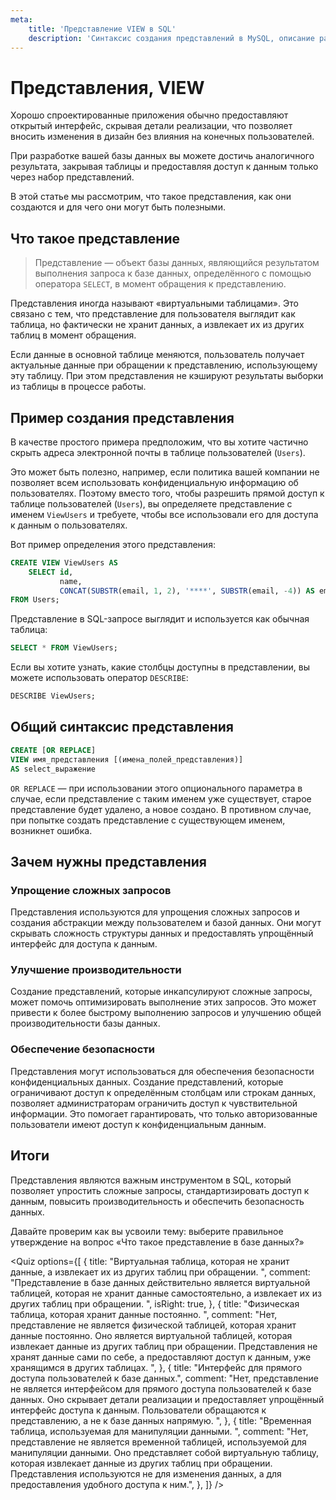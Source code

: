 ```yaml
---
meta:
    title: 'Представление VIEW в SQL'
    description: 'Синтаксис создания представлений в MySQL, описание работы представлений и зачем они нужны.'
---
```


# Представления, VIEW

Хорошо спроектированные приложения обычно предоставляют открытый интерфейс, скрывая детали реализации,
что позволяет вносить изменения в дизайн без влияния на конечных пользователей.

При разработке вашей базы данных вы можете достичь аналогичного результата, закрывая таблицы и предоставляя
доступ к данным только через набор представлений.

В этой статье мы рассмотрим, что такое представления, как они создаются и для чего они могут быть полезными.

## Что такое представление

> Представление — объект базы данных, являющийся результатом выполнения запроса к базе данных,
> определённого с помощью оператора `SELECT`, в момент обращения к представлению.

Представления иногда называют «виртуальными таблицами».
Это связано с тем, что представление для пользователя выглядит как таблица, но фактически не хранит данных,
а извлекает их из других таблиц в момент обращения.

Если данные в основной таблице меняются, пользователь получает актуальные данные при обращении к представлению,
использующему эту таблицу. При этом представления не кэшируют результаты выборки из таблицы в процессе работы.

## Пример создания представления

В качестве простого примера предположим, что вы хотите частично скрыть адреса электронной почты в таблице пользователей (`Users`).

<ERD databaseName="Airbnb" />

Это может быть полезно, например, если политика вашей компании не позволяет всем использовать
конфиденциальную информацию об пользователях.
Поэтому вместо того, чтобы разрешить прямой доступ к таблице пользователей (`Users`), вы определяете
представление с именем `ViewUsers` и требуете, чтобы все
использовали его для доступа к данным о пользователях.

Вот пример определения этого представления:

```sql
CREATE VIEW ViewUsers AS
    SELECT id,
           name,
           CONCAT(SUBSTR(email, 1, 2), '****', SUBSTR(email, -4)) AS email
FROM Users;
```

Представление в SQL-запросе выглядит и используется как обычная таблица:

```sql
SELECT * FROM ViewUsers;
```

Если вы хотите узнать, какие столбцы доступны в представлении, вы можете использовать оператор `DESCRIBE`:

```sql
DESCRIBE ViewUsers;
```

## Общий синтаксис представления

```sql
CREATE [OR REPLACE]
VIEW имя_представления [(имена_полей_представления)]
AS select_выражение
```

`OR REPLACE` — при использовании этого опционального параметра в случае, если представление с таким
именем уже существует, старое представление будет удалено, а новое создано. В противном случае, при попытке создать
представление с существующем именем, возникнет ошибка.

## Зачем нужны представления

### Упрощение сложных запросов

Представления используются для упрощения сложных запросов и создания абстракции между пользователем и базой данных.
Они могут скрывать сложность структуры данных и предоставлять упрощённый интерфейс для доступа к данным.

### Улучшение производительности

Создание представлений, которые инкапсулируют сложные запросы, может помочь оптимизировать выполнение этих запросов.
Это может привести к более быстрому выполнению запросов и улучшению общей производительности базы данных.

### Обеспечение безопасности

Представления могут использоваться для обеспечения безопасности конфиденциальных данных.
Создание представлений, которые ограничивают доступ к определённым столбцам или строкам данных,
позволяет администраторам ограничить доступ к чувствительной информации.
Это помогает гарантировать, что только авторизованные пользователи имеют доступ к конфиденциальным данным.

## Итоги

Представления являются важным инструментом в SQL, который позволяет упростить сложные запросы, стандартизировать доступ к данным, повысить производительность и обеспечить безопасность данных.

Давайте проверим как вы усвоили тему: выберите правильное утверждение на вопрос «Что такое представление в базе данных?»

<Quiz
options={[
{
title:
"Виртуальная таблица, которая не хранит данные, а извлекает их из других таблиц при обращении. ",
comment:
"Представление в базе данных действительно является виртуальной таблицей, которая не хранит данные самостоятельно, а извлекает их из других таблиц при обращении. ",
isRight: true,
},
{
title: "Физическая таблица, которая хранит данные постоянно. ",
comment:
"Нет, представление не является физической таблицей, которая хранит данные постоянно. Оно является виртуальной таблицей, которая извлекает данные из других таблиц при обращении. Представления не хранят данные сами по себе, а предоставляют доступ к данным, уже хранящимся в других таблицах. ",
},
{
title: "Интерфейс для прямого доступа пользователей к базе данных.",
comment:
"Нет, представление не является интерфейсом для прямого доступа пользователей к базе данных. Оно скрывает детали реализации и предоставляет упрощённый интерфейс доступа к данным. Пользователи обращаются к представлению, а не к базе данных напрямую. ",
},
{
title: "Временная таблица, используемая для манипуляции данными. ",
comment:
"Нет, представление не является временной таблицей, используемой для манипуляции данными. Оно представляет собой виртуальную таблицу, которая извлекает данные из других таблиц при обращении. Представления используются не для изменения данных, а для предоставления удобного доступа к ним.",
},
]}
/>

